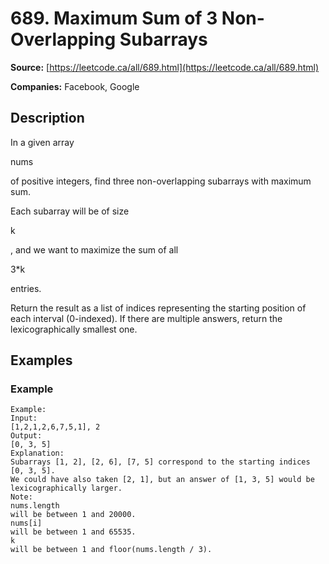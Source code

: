 # 689. Maximum Sum of 3 Non-Overlapping Subarrays

**Source:** [https://leetcode.ca/all/689.html](https://leetcode.ca/all/689.html)

**Companies:** Facebook, Google

## Description

In a given array

nums

of positive integers, find three non-overlapping subarrays
        with maximum sum.

Each subarray will be of size

k

, and we want to maximize the sum of all

3*k

entries.

Return the result as a list of indices representing the starting position of each interval
        (0-indexed). If there are multiple answers, return the lexicographically smallest one.

## Examples

### Example

```
Example:
Input:
[1,2,1,2,6,7,5,1], 2
Output:
[0, 3, 5]
Explanation:
Subarrays [1, 2], [2, 6], [7, 5] correspond to the starting indices [0, 3, 5].
We could have also taken [2, 1], but an answer of [1, 3, 5] would be lexicographically larger.
Note:
nums.length
will be between 1 and 20000.
nums[i]
will be between 1 and 65535.
k
will be between 1 and floor(nums.length / 3).
```

